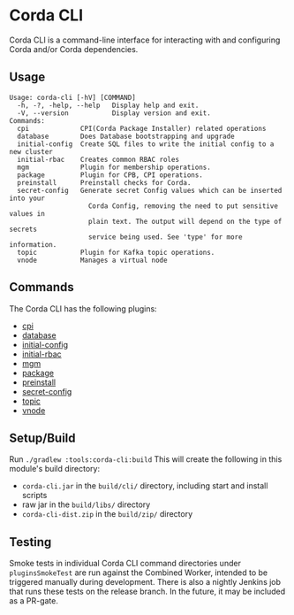 # Corda CLI

Corda CLI is a command-line interface for interacting with and configuring Corda and/or Corda dependencies.

## Usage
```shell
Usage: corda-cli [-hV] [COMMAND]
  -h, -?, -help, --help   Display help and exit.
  -V, --version           Display version and exit.
Commands:
  cpi             CPI(Corda Package Installer) related operations
  database        Does Database bootstrapping and upgrade
  initial-config  Create SQL files to write the initial config to a new cluster
  initial-rbac    Creates common RBAC roles
  mgm             Plugin for membership operations.
  package         Plugin for CPB, CPI operations.
  preinstall      Preinstall checks for Corda.
  secret-config   Generate secret Config values which can be inserted into your
                    Corda Config, removing the need to put sensitive values in
                    plain text. The output will depend on the type of secrets
                    service being used. See 'type' for more information.
  topic           Plugin for Kafka topic operations.
  vnode           Manages a virtual node

```

## Commands

The Corda CLI has the following plugins:

- [cpi](../../plugins/cpi/README.md)
- [database](../../plugins/db-config)
- [initial-config](../../plugins/initial-config/README.md)
- [initial-rbac](../../plugins/initial-rbac/README.md)
- [mgm](../../plugins/network/README.md)
- [package](../../plugins/package/README.md)
- [preinstall](../../plugins/preinstall/README.md)
- [secret-config](../../plugins/secret-config/README.md)
- [topic](../../plugins/topic-config/)
- [vnode](../../plugins/virtual-node/README.md)

## Setup/Build

Run `./gradlew :tools:corda-cli:build`
This will create the following in this module's build directory:
- `corda-cli.jar` in the `build/cli/` directory, including start and install scripts
- raw jar in the `build/libs/` directory
- `corda-cli-dist.zip` in the `build/zip/` directory

## Testing
Smoke tests in individual Corda CLI command directories under `pluginsSmokeTest` are run against the Combined Worker, intended to be triggered manually during development. There is also a nightly Jenkins job that runs these tests on the release branch. In the future, it may be included as a PR-gate.
